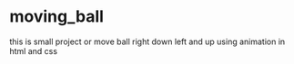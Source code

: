 # moving_ball
this is small project or move ball right down left and up using animation in html and css
